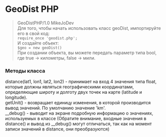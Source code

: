 # GeoDist PHP #
>  GeoDistPHP/1.0 MikeJoDev  
Для того, чтобы начать использовать класс geoDist, импортируйте его в свой код:  
`require_once 'geodist.php';`  
И создайте объект:  
`$geo = new geoDist()`  
При создании объекта, вы можете передать параметр типа bool, где true -> километры, false -> мили.  

### Методы класса ###
distance(lat1, lon1, lat2, lon2) - принимает на вход 4 значения типа float, которые должны являться географическими координатами, определяющие широту и долготу двух точек на карте (latitude и longitude).  
getUnit() - возвращает единицу изменения, в которой производится вывод значений. По умолчанию значение 'km'.  
__debug() - выводит на экране подробную информацию о значениях, используемых в классе (Обратите внимание, входные значения в distance() и вывод из __debug() могут отличаться, так как на момент записи значений в distance, они преобразуются)  
